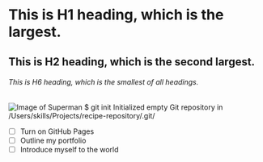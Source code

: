 # This is H1 heading, which is the largest.
## This is H2 heading, which is the second largest.
###### This is H6 heading, which is the smallest of all headings.
![Image of Superman](https://images.hdqwalls.com/wallpapers/superman-4k-up-0h.jpg)
$ git init
Initialized empty Git repository in /Users/skills/Projects/recipe-repository/.git/
- [ ] Turn on GitHub Pages
- [ ] Outline my portfolio
- [ ] Introduce myself to the world
